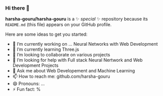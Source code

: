 ### Hi there 👋


**harsha-gouru/harsha-gouru** is a ✨ _special_ ✨ repository because its `README.md` (this file) appears on your GitHub profile.

Here are some ideas to get you started:

- 🔭 I’m currently working on ... Neural Networks with Web Development                 
- 🌱 I’m currently learning Three.js
- 👯 I’m looking to collaborate on various projects
- 🤔 I’m looking for help with  Full stack Neural Nertwork and Web Development Projects
- 💬 Ask me about Web Developement and Machine Learning
- 📫 How to reach me: github.com/harsha-gouru
- 😄 Pronouns: ...
- ⚡ Fun fact: %

